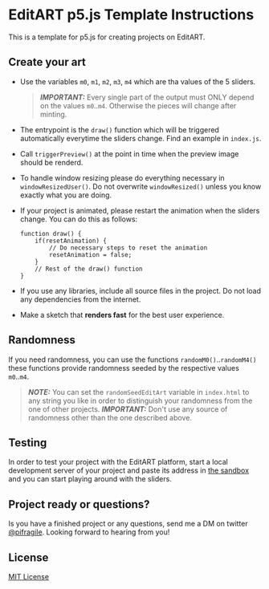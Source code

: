 # EditART p5.js Template Instructions

This is a template for p5.js for creating projects on EditART.

## Create your art

-   Use the variables `m0`, `m1`, `m2`, `m3`, `m4` which are tha values of the 5 sliders.
    > **_IMPORTANT:_** Every single part of the output must ONLY depend on the values `m0`..`m4`. Otherwise the pieces will change after minting.
-   The entrypoint is the `draw()` function which will be triggered automatically everytime the sliders change. Find an example in `index.js`.
-   Call `triggerPreview()` at the point in time when the preview image should be renderd.
-   To handle window resizing please do everything necessary in `windowResizedUser()`. Do not overwrite `windowResized()` unless you know exactly what you are doing.
-   If your project is animated, please restart the animation when the sliders change. You can do this as follows:

    ```
    function draw() {
        if(resetAnimation) {
            // Do necessary steps to reset the animation
            resetAnimation = false;
        }
        // Rest of the draw() function
    }
    ```

-   If you use any libraries, include all source files in the project. Do not load any dependencies from the internet.

-   Make a sketch that **renders fast** for the best user experience.

## Randomness

If you need randomness, you can use the functions `randomM0()`..`randomM4()`
these functions provide randomness seeded by the respective values `m0`..`m4`.

> **_NOTE:_** You can set the `randomSeedEditArt` variable in `index.html` to any string you like in order to distinguish your randomness from the one of other projects.
> **_IMPORTANT:_** Don't use any source of randomness other than the one described above.

## Testing

In order to test your project with the EditART platform, start a local development server of your project and paste its address in [the sandbox](https://www.editart.xyz/sandbox) and you can start playing around with the sliders.

## Project ready or questions?

Is you have a finished project or any questions, send me a DM on twitter [@pifragile](https://twitter.com/pifragile). Looking forward to hearing from you!

## License

[MIT License](./LICENSE)
